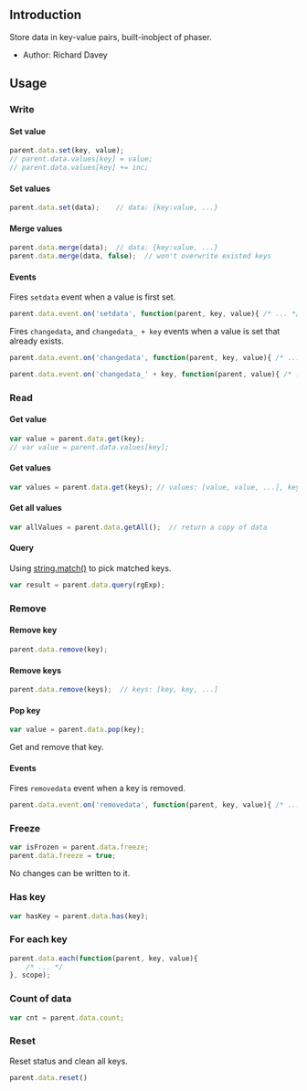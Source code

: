 ## Introduction

Store data in key-value pairs, built-inobject of phaser.

- Author: Richard Davey

## Usage

### Write

#### Set value

```javascript
parent.data.set(key, value);
// parent.data.values[key] = value;
// parent.data.values[key] += inc;
```

#### Set values

```javascript
parent.data.set(data);    // data: {key:value, ...}
```

#### Merge values

```javascript
parent.data.merge(data);  // data: {key:value, ...}
parent.data.merge(data, false);  // won't overwrite existed keys
```

#### Events

Fires `setdata` event when a value is first set.

```javascript
parent.data.event.on('setdata', function(parent, key, value){ /* ... */ });
```

Fires `changedata`, and `changedata_ + key` events when a value is set that already exists.

```javascript
parent.data.event.on('changedata', function(parent, key, value){ /* ... */ });
```

```javascript
parent.data.event.on('changedata_' + key, function(parent, value){ /* ... */ });
```

### Read

#### Get value

```javascript
var value = parent.data.get(key);
// var value = parent.data.values[key];
```

#### Get values

```javascript
var values = parent.data.get(keys); // values: [value, value, ...], keys: [key, key, ...]
```

#### Get all values

```javascript
var allValues = parent.data.getAll();  // return a copy of data
```

#### Query

Using [string.match()](https://developer.mozilla.org/en-US/docs/Web/JavaScript/Reference/Global_Objects/String/match) to pick matched keys.

```javascript
var result = parent.data.query(rgExp);
```

### Remove

#### Remove key

```javascript
parent.data.remove(key);
```

#### Remove keys

```javascript
parent.data.remove(keys);  // keys: [key, key, ...]
```

#### Pop key

```javascript
var value = parent.data.pop(key);
```

Get and remove that key.

#### Events

Fires `removedata` event when a key is removed.

```javascript
parent.data.event.on('removedata', function(parent, key, value){ /* ... */ });
```

### Freeze

```javascript
var isFrozen = parent.data.freeze;
parent.data.freeze = true;
```

No changes can be written to it.

### Has key

```javascript
var hasKey = parent.data.has(key);
```

### For each key

```javascript
parent.data.each(function(parent, key, value){
    /* ... */
}, scope);
```

### Count of data

```javascript
var cnt = parent.data.count;
```

### Reset

Reset status and clean all keys.

```javascript
parent.data.reset()
```